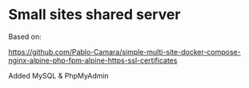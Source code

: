 #  Small sites shared server
Based on:

https://github.com/Pablo-Camara/simple-multi-site-docker-compose-nginx-alpine-php-fpm-alpine-https-ssl-certificates

Added MySQL & PhpMyAdmin
